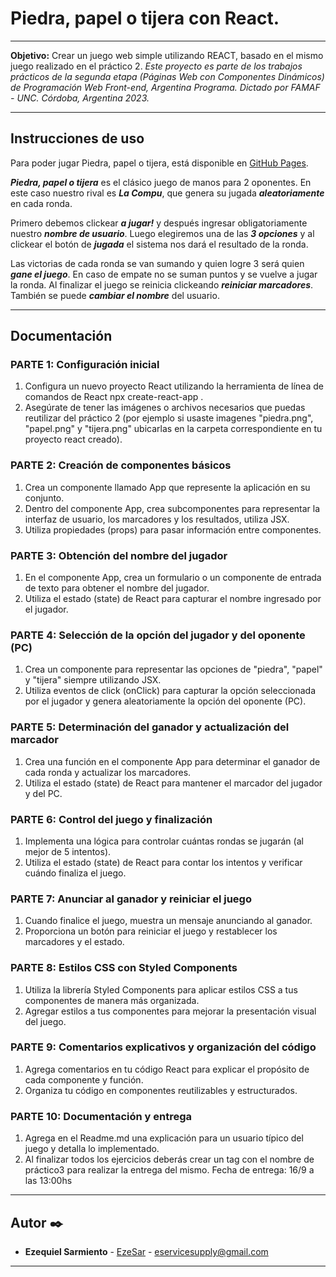 # Piedra, papel o tijera con React.

---

**Objetivo:**
Crear un juego web simple utilizando REACT, basado en el mismo juego realizado en el práctico 2.
*Este proyecto es parte de los trabajos prácticos de la segunda etapa (Páginas Web con Componentes Dinámicos) de Programación Web Front-end, Argentina Programa. Dictado por FAMAF - UNC. Córdoba, Argentina 2023.*

---

## Instrucciones de uso

Para poder jugar Piedra, papel o tijera, está disponible en [GitHub Pages](https://ezesar.github.io/practico3/ "https://ezesar.github.io/practico3/").

***Piedra, papel o tijera*** es el clásico juego de manos para 2 oponentes. En este caso nuestro rival es ***La Compu***, que genera su jugada ***aleatoriamente*** en cada ronda.

Primero debemos clickear ***a jugar!*** y después ingresar obligatoriamente nuestro ***nombre de usuario***. Luego elegiremos una de las ***3 opciones*** y al clickear el botón de ***jugada*** el sistema nos dará el resultado de la ronda.

Las victorias de cada ronda se van sumando y quien logre 3 será quien ***gane el juego***. En caso de empate no se suman puntos y se vuelve a jugar la ronda. Al finalizar el juego se reinicia clickeando ***reiniciar marcadores***. También se puede ***cambiar el nombre*** del usuario.

---

## Documentación

### PARTE 1: Configuración inicial

1. Configura un nuevo proyecto React utilizando la herramienta de línea de comandos
de React npx create-react-app .
2. Asegúrate de tener las imágenes o archivos necesarios que puedas reutilizar del
práctico 2 (por ejemplo si usaste imagenes "piedra.png", "papel.png" y "tijera.png"
ubicarlas en la carpeta correspondiente en tu proyecto react creado).

### PARTE 2: Creación de componentes básicos

1. Crea un componente llamado App que represente la aplicación en su conjunto.
2. Dentro del componente App, crea subcomponentes para representar la interfaz de
usuario, los marcadores y los resultados, utiliza JSX.
3. Utiliza propiedades (props) para pasar información entre componentes.

### PARTE 3: Obtención del nombre del jugador

1. En el componente App, crea un formulario o un componente de entrada de texto
para obtener el nombre del jugador.
2. Utiliza el estado (state) de React para capturar el nombre ingresado por el jugador.

### PARTE 4: Selección de la opción del jugador y del oponente (PC)

1. Crea un componente para representar las opciones de "piedra", "papel" y "tijera"
siempre utilizando JSX.
2. Utiliza eventos de click (onClick) para capturar la opción seleccionada por el jugador
y genera aleatoriamente la opción del oponente (PC).

### PARTE 5: Determinación del ganador y actualización del marcador

1. Crea una función en el componente App para determinar el ganador de cada ronda y
actualizar los marcadores.
2. Utiliza el estado (state) de React para mantener el marcador del jugador y del PC.

### PARTE 6: Control del juego y finalización

1. Implementa una lógica para controlar cuántas rondas se jugarán (al mejor de 5
intentos).
2. Utiliza el estado (state) de React para contar los intentos y verificar cuándo finaliza el
juego.

### PARTE 7: Anunciar al ganador y reiniciar el juego

1. Cuando finalice el juego, muestra un mensaje anunciando al ganador.
2. Proporciona un botón para reiniciar el juego y restablecer los marcadores y el
estado.

### PARTE 8: Estilos CSS con Styled Components

1. Utiliza la librería Styled Components para aplicar estilos CSS a tus componentes de
manera más organizada.
2. Agregar estilos a tus componentes para mejorar la presentación visual del juego.

### PARTE 9: Comentarios explicativos y organización del código

1. Agrega comentarios en tu código React para explicar el propósito de cada
componente y función.
2. Organiza tu código en componentes reutilizables y estructurados.

### PARTE 10: Documentación y entrega

1. Agrega en el Readme.md una explicación para un usuario típico del juego y detalla
lo implementado.
2. Al finalizar todos los ejercicios deberás crear un tag con el nombre de práctico3
para realizar la entrega del mismo. Fecha de entrega: 16/9 a las 13:00hs

---

## Autor ✒️

* **Ezequiel Sarmiento** - [EzeSar](https://github.com/EzeSar "github.com/EzeSar") - eservicesupply@gmail.com

---